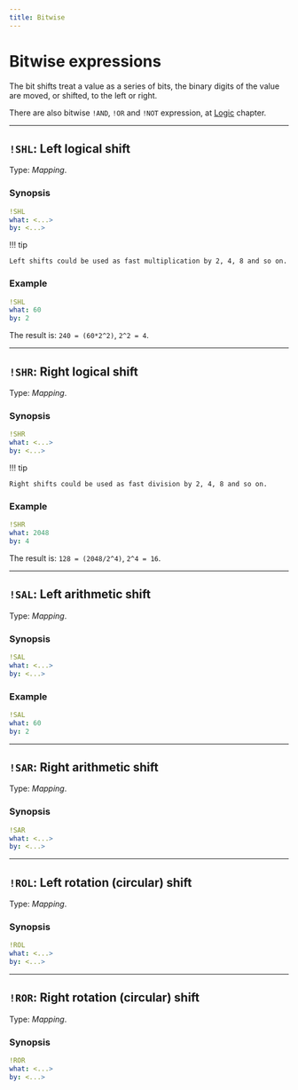 ```yaml
---
title: Bitwise
---
```


# Bitwise expressions


The bit shifts treat a value as a series of bits, the binary digits of the value are moved, or shifted, to the left or right.


There are also bitwise `!AND`, `!OR` and `!NOT` expression, at [Logic](../logic) chapter.

---

## `!SHL`: Left logical shift 

Type: _Mapping_.

### Synopsis

```yaml
!SHL
what: <...>
by: <...>
```

!!! tip

	Left shifts could be used as fast multiplication by 2, 4, 8 and so on.


### Example

```yaml
!SHL
what: 60
by: 2
```

The result is: `240 = (60*2^2)`, `2^2 = 4`.

---

## `!SHR`: Right logical shift  

Type: _Mapping_.

### Synopsis

```yaml
!SHR
what: <...>
by: <...>
```

!!! tip

	Right shifts could be used as fast division by 2, 4, 8 and so on.


### Example

```yaml
!SHR
what: 2048
by: 4
```

The result is: `128 = (2048/2^4)`, `2^4 = 16`.


--- 

## `!SAL`: Left arithmetic shift 

Type: _Mapping_.

### Synopsis

```yaml
!SAL
what: <...>
by: <...>
```

### Example

```yaml
!SAL
what: 60
by: 2
```


---

## `!SAR`: Right arithmetic shift 

Type: _Mapping_.

### Synopsis

```yaml
!SAR
what: <...>
by: <...>
```


---

## `!ROL`: Left rotation (circular) shift 

Type: _Mapping_.

### Synopsis

```yaml
!ROL
what: <...>
by: <...>
```


---

## `!ROR`: Right rotation (circular) shift 

Type: _Mapping_.

### Synopsis

```yaml
!ROR
what: <...>
by: <...>
```
